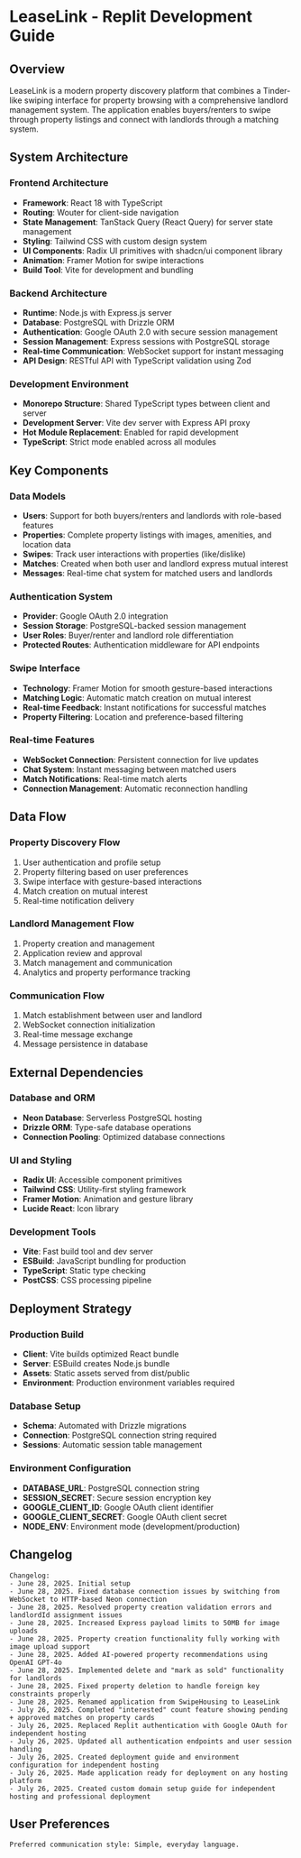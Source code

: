 # LeaseLink - Replit Development Guide

## Overview

LeaseLink is a modern property discovery platform that combines a Tinder-like swiping interface for property browsing with a comprehensive landlord management system. The application enables buyers/renters to swipe through property listings and connect with landlords through a matching system.

## System Architecture

### Frontend Architecture
- **Framework**: React 18 with TypeScript
- **Routing**: Wouter for client-side navigation
- **State Management**: TanStack Query (React Query) for server state management
- **Styling**: Tailwind CSS with custom design system
- **UI Components**: Radix UI primitives with shadcn/ui component library
- **Animation**: Framer Motion for swipe interactions
- **Build Tool**: Vite for development and bundling

### Backend Architecture
- **Runtime**: Node.js with Express.js server
- **Database**: PostgreSQL with Drizzle ORM
- **Authentication**: Google OAuth 2.0 with secure session management
- **Session Management**: Express sessions with PostgreSQL storage
- **Real-time Communication**: WebSocket support for instant messaging
- **API Design**: RESTful API with TypeScript validation using Zod

### Development Environment
- **Monorepo Structure**: Shared TypeScript types between client and server
- **Development Server**: Vite dev server with Express API proxy
- **Hot Module Replacement**: Enabled for rapid development
- **TypeScript**: Strict mode enabled across all modules

## Key Components

### Data Models
- **Users**: Support for both buyers/renters and landlords with role-based features
- **Properties**: Complete property listings with images, amenities, and location data
- **Swipes**: Track user interactions with properties (like/dislike)
- **Matches**: Created when both user and landlord express mutual interest
- **Messages**: Real-time chat system for matched users and landlords

### Authentication System
- **Provider**: Google OAuth 2.0 integration
- **Session Storage**: PostgreSQL-backed session management
- **User Roles**: Buyer/renter and landlord role differentiation
- **Protected Routes**: Authentication middleware for API endpoints

### Swipe Interface
- **Technology**: Framer Motion for smooth gesture-based interactions
- **Matching Logic**: Automatic match creation on mutual interest
- **Real-time Feedback**: Instant notifications for successful matches
- **Property Filtering**: Location and preference-based filtering

### Real-time Features
- **WebSocket Connection**: Persistent connection for live updates
- **Chat System**: Instant messaging between matched users
- **Match Notifications**: Real-time match alerts
- **Connection Management**: Automatic reconnection handling

## Data Flow

### Property Discovery Flow
1. User authentication and profile setup
2. Property filtering based on user preferences
3. Swipe interface with gesture-based interactions
4. Match creation on mutual interest
5. Real-time notification delivery

### Landlord Management Flow
1. Property creation and management
2. Application review and approval
3. Match management and communication
4. Analytics and property performance tracking

### Communication Flow
1. Match establishment between user and landlord
2. WebSocket connection initialization
3. Real-time message exchange
4. Message persistence in database

## External Dependencies

### Database and ORM
- **Neon Database**: Serverless PostgreSQL hosting
- **Drizzle ORM**: Type-safe database operations
- **Connection Pooling**: Optimized database connections

### UI and Styling
- **Radix UI**: Accessible component primitives
- **Tailwind CSS**: Utility-first styling framework
- **Framer Motion**: Animation and gesture library
- **Lucide React**: Icon library

### Development Tools
- **Vite**: Fast build tool and dev server
- **ESBuild**: JavaScript bundling for production
- **TypeScript**: Static type checking
- **PostCSS**: CSS processing pipeline

## Deployment Strategy

### Production Build
- **Client**: Vite builds optimized React bundle
- **Server**: ESBuild creates Node.js bundle
- **Assets**: Static assets served from dist/public
- **Environment**: Production environment variables required

### Database Setup
- **Schema**: Automated with Drizzle migrations
- **Connection**: PostgreSQL connection string required
- **Sessions**: Automatic session table management

### Environment Configuration
- **DATABASE_URL**: PostgreSQL connection string
- **SESSION_SECRET**: Secure session encryption key
- **GOOGLE_CLIENT_ID**: Google OAuth client identifier
- **GOOGLE_CLIENT_SECRET**: Google OAuth client secret
- **NODE_ENV**: Environment mode (development/production)

## Changelog

```
Changelog:
- June 28, 2025. Initial setup
- June 28, 2025. Fixed database connection issues by switching from WebSocket to HTTP-based Neon connection
- June 28, 2025. Resolved property creation validation errors and landlordId assignment issues
- June 28, 2025. Increased Express payload limits to 50MB for image uploads
- June 28, 2025. Property creation functionality fully working with image upload support
- June 28, 2025. Added AI-powered property recommendations using OpenAI GPT-4o
- June 28, 2025. Implemented delete and "mark as sold" functionality for landlords
- June 28, 2025. Fixed property deletion to handle foreign key constraints properly
- June 28, 2025. Renamed application from SwipeHousing to LeaseLink
- July 26, 2025. Completed "interested" count feature showing pending + approved matches on property cards
- July 26, 2025. Replaced Replit authentication with Google OAuth for independent hosting
- July 26, 2025. Updated all authentication endpoints and user session handling
- July 26, 2025. Created deployment guide and environment configuration for independent hosting
- July 26, 2025. Made application ready for deployment on any hosting platform
- July 26, 2025. Created custom domain setup guide for independent hosting and professional deployment
```

## User Preferences

```
Preferred communication style: Simple, everyday language.
```